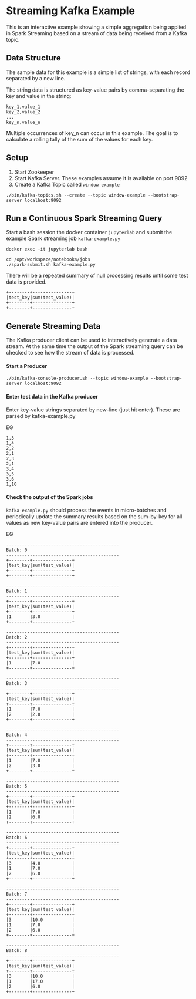 # Streaming Kafka Example 

This is an interactive example showing a simple aggregation being applied in Spark Streaming based on a stream of data being received from a Kafka topic.

## Data Structure ##

The sample data for this example is a simple list of strings, with each record separated by a new line.  

The string data is structured as key-value pairs by comma-separating the key and value in the string:

```
key_1,value_1
key_2,value_2
...
key_n,value_n
```

Multiple occurrences of key_n can occur in this example.  The goal is to calculate a rolling tally of the sum of the values for each key.


## Setup ##

1. Start Zookeeper
2. Start Kafka Server.  These examples assume it is available on port 9092
3. Create a Kafka Topic called `window-example`

```
./bin/kafka-topics.sh --create --topic window-example --bootstrap-server localhost:9092
```


## Run a Continuous Spark Streaming Query

Start a bash session the docker container `jupyterlab` and submit the example Spark streaming job `kafka-example.py`

```
docker exec -it jupyterlab bash
```
```
cd /opt/workspace/notebooks/jobs
./spark-submit.sh kafka-example.py
```

There will be a repeated summary of null processing results until some test data is provided.

```
+--------+---------------+
|test_key|sum(test_value)|
+--------+---------------+
+--------+---------------+
```

## Generate Streaming Data 

The Kafka producer client can be used to interactively generate a data stream.  At the same time the output of the Spark streaming query can be checked to see how the stream of data is processed.

#### Start a Producer
```
./bin/kafka-console-producer.sh --topic window-example --bootstrap-server localhost:9092 
```
 
#### Enter test data in the Kafka producer

Enter key-value strings separated by new-line (just hit enter).  These are parsed by kafka-example.py

EG
```
1,3
1,4
2,2
2,1
2,3
2,1
3,4
3,5
3,6
1,10
```
#### Check the output of the Spark jobs


`kafka-example.py` should process the events in micro-batches and periodically update the summary results based on the sum-by-key for all values as new key-value pairs are entered into the producer.

EG

```
-------------------------------------------
Batch: 0
-------------------------------------------
+--------+---------------+
|test_key|sum(test_value)|
+--------+---------------+
+--------+---------------+

-------------------------------------------
Batch: 1
-------------------------------------------
+--------+---------------+
|test_key|sum(test_value)|
+--------+---------------+
|1       |3.0            |
+--------+---------------+

-------------------------------------------
Batch: 2
-------------------------------------------
+--------+---------------+
|test_key|sum(test_value)|
+--------+---------------+
|1       |7.0            |
+--------+---------------+

-------------------------------------------
Batch: 3
-------------------------------------------
+--------+---------------+
|test_key|sum(test_value)|
+--------+---------------+
|1       |7.0            |
|2       |2.0            |
+--------+---------------+

-------------------------------------------
Batch: 4
-------------------------------------------
+--------+---------------+
|test_key|sum(test_value)|
+--------+---------------+
|1       |7.0            |
|2       |3.0            |
+--------+---------------+

-------------------------------------------
Batch: 5
-------------------------------------------
+--------+---------------+
|test_key|sum(test_value)|
+--------+---------------+
|1       |7.0            |
|2       |6.0            |
+--------+---------------+

-------------------------------------------
Batch: 6
-------------------------------------------
+--------+---------------+
|test_key|sum(test_value)|
+--------+---------------+
|3       |4.0            |
|1       |7.0            |
|2       |6.0            |
+--------+---------------+

-------------------------------------------
Batch: 7
-------------------------------------------
+--------+---------------+
|test_key|sum(test_value)|
+--------+---------------+
|3       |10.0           |
|1       |7.0            |
|2       |6.0            |
+--------+---------------+

-------------------------------------------
Batch: 8
-------------------------------------------
+--------+---------------+
|test_key|sum(test_value)|
+--------+---------------+
|3       |10.0           |
|1       |17.0           |
|2       |6.0            |
+--------+---------------+
```



